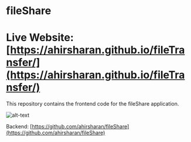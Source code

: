 # fileShare
# Live Website: [https://ahirsharan.github.io/fileTransfer/](https://ahirsharan.github.io/fileTransfer/)

This repository contains the frontend code for the fileShare application.

![alt-text](https://i.ibb.co/rwfLcvK/up1.jpg) 

Backend: [https://github.com/ahirsharan/fileShare](https://github.com/ahirsharan/fileShare)
